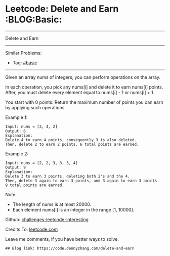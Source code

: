 # Leetcode: Delete and Earn     :BLOG:Basic:


---

Delete and Earn  

---

Similar Problems:  
-   Tag: [#basic](https://code.dennyzhang.com/category/basic)

---

Given an array nums of integers, you can perform operations on the array.  

In each operation, you pick any nums[i] and delete it to earn nums[i] points. After, you must delete every element equal to nums[i] - 1 or nums[i] + 1.  

You start with 0 points. Return the maximum number of points you can earn by applying such operations.  

Example 1:  

    Input: nums = [3, 4, 2]
    Output: 6
    Explanation: 
    Delete 4 to earn 4 points, consequently 3 is also deleted.
    Then, delete 2 to earn 2 points. 6 total points are earned.

Example 2:  

    Input: nums = [2, 2, 3, 3, 3, 4]
    Output: 9
    Explanation: 
    Delete 3 to earn 3 points, deleting both 2's and the 4.
    Then, delete 3 again to earn 3 points, and 3 again to earn 3 points.
    9 total points are earned.

Note:  

-   The length of nums is at most 20000.
-   Each element nums[i] is an integer in the range [1, 10000].

Github: [challenges-leetcode-interesting](https://github.com/DennyZhang/challenges-leetcode-interesting/tree/master/delete-and-earn)  

Credits To: [leetcode.com](https://leetcode.com/problems/delete-and-earn/description/)  

Leave me comments, if you have better ways to solve.  

    ## Blog link: https://code.dennyzhang.com/delete-and-earn